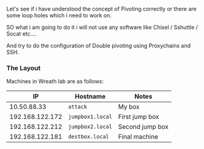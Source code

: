
Let's see if i have understood the concept of Pivoting correctly or there are some loop holes which i need to work on.

SO what i am going to do it i will not use any software like
Chisel / Sshuttle / Socat etc....

And try to do the configuration of Double pivoting using Proxychains and SSH.


### The Layout

Machines in Wreath lab are as follows:

| IP              | Hostname         | Notes           |
| --------------- | ---------------- | --------------- |
| 10.50.88.33     | `attack`         | My box          |
| 192.168.122.172 | `jumpbox1.local` | First jump box  |
| 192.168.122.212 | `jumpbox2.local` | Second jump box |
| 192.168.122.181 | `destbox.local`  | Final machine   |